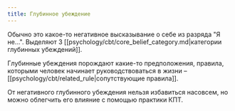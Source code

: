 ```yaml
---
title: Глубинное убеждение
---
```

Обычно это какое-то негативное высказывание о себе из разряда "Я не...". Выделяют 3 [[psychology/cbt/core_belief_category.md|категории глубинных убеждений]].

Глубинные убеждения порождают какие-то предположения, правила, которыми человек начинает руководствоваться в жизни – [[psychology/cbt/related_rule|сопутствующие правила]].

От негативного глубинного убеждения нельзя избавиться насовсем, но можно облегчить его влияние с помощью практики КПТ.